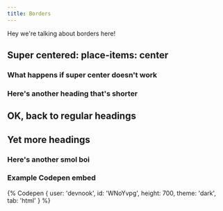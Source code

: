 ```yaml
---
title: Borders
---
```


Hey we're talking about borders here!

## Super centered: place-items: center

### What happens if super center doesn't work

### Here's another heading that's shorter

## OK, back to regular headings

## Yet more headings

### Here's another smol boi

### Example Codepen embed

{% Codepen {
  user: 'devnook',
  id: 'WNoYvpg',
  height: 700,
  theme: 'dark',
  tab: 'html'
} %}
